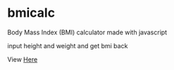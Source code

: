 # bmicalc
Body Mass Index (BMI) calculator made with javascript

input height and weight and get bmi back

View [Here](https://odioman.github.io/bmicalc/ "BMI Calculator")
